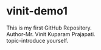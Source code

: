 # vinit-demo1
This is my first GitHub Repository.
<br>
Author-Mr. Vinit Kuparam Prajapati.
<br>
topic-introduce yourself.
